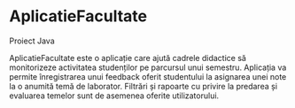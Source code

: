 # AplicatieFacultate
Proiect Java
 
AplicatieFacultate este o aplicație care ajută cadrele didactice să monitorizeze activitatea
studenților pe parcursul unui semestru. Aplicația va permite înregistrarea unui feedback oferit
studentului la asignarea unei note la o anumită temă de laborator. Filtrări și rapoarte cu privire la
predarea și evaluarea temelor sunt de asemenea oferite utilizatorului.
